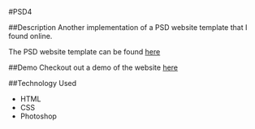 #PSD4

##Description
Another implementation of a PSD website template that I found online.

The PSD website template can be found [here](https://www.behance.net/gallery/22018733/6Cors-One-Page-Portfolio-FREE-PSD-Template)

##Demo
Checkout out a demo of the website [here](http://jrasay89.github.io/PSDImplementations/PSD4/)

##Technology Used

* HTML
* CSS
* Photoshop
